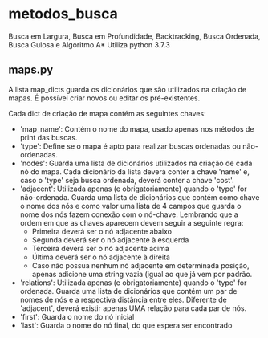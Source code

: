 # metodos_busca
Busca em Largura, Busca em Profundidade, Backtracking, Busca Ordenada, Busca Gulosa e Algoritmo A*
Utiliza python 3.7.3

## maps.py
A lista map_dicts guarda os dicionários que são utilizados na criação de mapas.
É possível criar novos ou editar os pré-existentes. 

Cada dict de criação de mapa contém as seguintes chaves:

  - 'map_name': Contém o nome do mapa, usado apenas nos métodos de print das buscas.
  - 'type': Define se o mapa é apto para realizar buscas ordenadas ou não-ordenadas.
  - 'nodes': Guarda uma lista de dicionários utilizados na criação de cada nó do mapa. Cada dicionário da lista deverá conter a chave 'name' e, caso o 'type' seja busca ordenada, deverá conter a chave 'cost'.
  - 'adjacent': Utilizada apenas (e obrigatoriamente) quando o 'type' for não-ordenada. Guarda uma lista de dicionários que contém como chave o nome dos nós e como valor uma lista de 4 campos que guarda o nome dos nós fazem conexão com o nó-chave. Lembrando que a ordem em que as chaves aparecem devem seguir a seguinte regra: 
    - Primeira deverá ser o nó adjacente abaixo
    - Segunda deverá ser o nó adjacente à esquerda
    - Terceira deverá ser o nó adjacente acima
    - Última deverá ser o nó adjacente à direita
    - Caso não possua nenhum nó adjacente em determinada posição, apenas adicione uma string vazia (igual ao que já vem por padrão.
  - 'relations': Utilizada apenas (e obrigatoriamente) quando o 'type' for ordenada. Guarda uma lista de dicionários que contém um par de nomes de nós e a respectiva distância entre eles. Diferente de 'adjacent', deverá existir apenas UMA relação para cada par de nós.
  - 'first': Guarda o nome do nó inicial
  - 'last': Guarda o nome do nó final, do que espera ser encontrado
  
